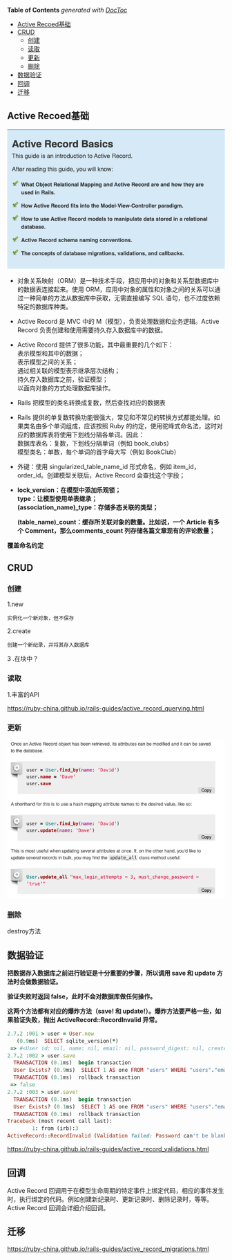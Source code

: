 <!-- START doctoc generated TOC please keep comment here to allow auto update -->
<!-- DON'T EDIT THIS SECTION, INSTEAD RE-RUN doctoc TO UPDATE -->
**Table of Contents**  *generated with [DocToc](https://github.com/thlorenz/doctoc)*

- [Active Recoed基础](#active-recoed%E5%9F%BA%E7%A1%80)
- [ CRUD ](#crud)
  - [创建](#%E5%88%9B%E5%BB%BA)
  - [读取](#%E8%AF%BB%E5%8F%96)
  - [更新](#%E6%9B%B4%E6%96%B0)
  - [删除](#%E5%88%A0%E9%99%A4)
- [数据验证](#%E6%95%B0%E6%8D%AE%E9%AA%8C%E8%AF%81)
- [回调](#%E5%9B%9E%E8%B0%83)
- [迁移](#%E8%BF%81%E7%A7%BB)

<!-- END doctoc generated TOC please keep comment here to allow auto update -->

## Active Recoed基础
![基础](img/基础.png)
    
* 对象关系映射（ORM）是一种技术手段，把应用中的对象和关系型数据库中的数据表连接起来。使用 ORM，应用中对象的属性和对象之间的关系可以通过一种简单的方法从数据库中获取，无需直接编写 SQL 语句，也不过度依赖特定的数据库种类。 

* Active Record 是 MVC 中的 M（模型），负责处理数据和业务逻辑。Active Record 负责创建和使用需要持久存入数据库中的数据。

*  Active Record 提供了很多功能，其中最重要的几个如下：   
表示模型和其中的数据；  
表示模型之间的关系；  
通过相关联的模型表示继承层次结构；  
持久存入数据库之前，验证模型；  
以面向对象的方式处理数据库操作。

* Rails 把模型的类名转换成复数，然后查找对应的数据表

* Rails 提供的单复数转换功能很强大，常见和不常见的转换方式都能处理。如果类名由多个单词组成，应该按照 Ruby 的约定，使用驼峰式命名法，这时对应的数据库表将使用下划线分隔各单词。因此：    
数据库表名：复数，下划线分隔单词（例如 book_clubs）  
模型类名：单数，每个单词的首字母大写（例如 BookClub）

* 外键：使用 singularized_table_name_id 形式命名，例如 item_id，order_id。创建模型关联后，Active Record 会查找这个字段；

* <strong>lock_version：在模型中添加乐观锁；  
type：让模型使用单表继承；  
(association_name)_type：存储多态关联的类型；
  
  (table_name)_count：缓存所关联对象的数量。比如说，一个 Article 有多个 Comment，那么comments_count 列存储各篇文章现有的评论数量；
</strong>
<strong>覆盖命名约定</strong>  

<h2><strong> CRUD </strong></h2>

### 创建
1.new 
```text
实例化一个新对象，但不保存
```
2.create
```text
创建一个新纪录，并将其存入数据库
```

3 .在块中？

### 读取
1.丰富的API

https://ruby-china.github.io/rails-guides/active_record_querying.html

### 更新
![基础](img/基础_CRUD_更新.png)

### 删除
destroy方法

## 数据验证
<b>把数据存入数据库之前进行验证是十分重要的步骤，所以调用 save 和 update 方法时会做数据验证。

验证失败时返回 false，此时不会对数据库做任何操作。

这两个方法都有对应的爆炸方法（save! 和 update!）。爆炸方法要严格一些，如果验证失败，抛出 ActiveRecord::RecordInvalid 异常。</b>

```ruby
2.7.2 :001 > user = User.new
   (0.9ms)  SELECT sqlite_version(*)
 => #<User id: nil, name: nil, email: nil, password_digest: nil, created_at: nil, ... 
2.7.2 :002 > user.save
  TRANSACTION (0.1ms)  begin transaction
  User Exists? (0.9ms)  SELECT 1 AS one FROM "users" WHERE "users"."email" IS NULL LIMIT ?  [["LIMIT", 1]]
  TRANSACTION (0.1ms)  rollback transaction
 => false 
2.7.2 :003 > user.save!
  TRANSACTION (0.1ms)  begin transaction
  User Exists? (0.1ms)  SELECT 1 AS one FROM "users" WHERE "users"."email" IS NULL LIMIT ?  [["LIMIT", 1]]
  TRANSACTION (0.1ms)  rollback transaction
Traceback (most recent call last):
        1: from (irb):3
ActiveRecord::RecordInvalid (Validation failed: Password can't be blank, Email can't be blank)

```

https://ruby-china.github.io/rails-guides/active_record_validations.html

## 回调

Active Record 回调用于在模型生命周期的特定事件上绑定代码，相应的事件发生时，执行绑定的代码。例如创建新纪录时、更新记录时、删除记录时，等等。Active Record 回调会详细介绍回调。

## 迁移
https://ruby-china.github.io/rails-guides/active_record_migrations.html